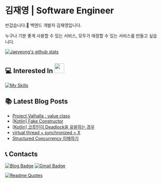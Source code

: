 # 김재영 | Software Engineer

<!-- [![GitHub WidgetBox](https://github-widgetbox.vercel.app/api/profile?username=jaeyeong951&data=followers,repositories,stars,commits)](https://github.com/Jurredr/github-widgetbox) -->

반갑습니다.👋 백엔드 개발자 김재영입니다.

누구나 기분 좋게 사용할 수 있는 서비스,
모두가 애정할 수 있는 서비스를 만들고 싶습니다.

[![Jaeyeong's github stats](https://github-readme-stats.vercel.app/api?username=jaeyeong951&count_private=true&show_icons=true&theme=dracula&hide_border=true&bg_color=171B21)](https://github.com/anuraghazra/github-readme-stats)    

## 💻 Interested In <img src = "https://media2.giphy.com/media/QssGEmpkyEOhBCb7e1/giphy.gif?cid=ecf05e47a0n3gi1bfqntqmob8g9aid1oyj2wr3ds3mg700bl&rid=giphy.gif" width = 32px>  
[![My Skills](https://skillicons.dev/icons?i=kotlin,java,spring,aws,elasticsearch,kafka,mysql,postgres,redis,docker,androidstudio&theme=dark)](https://skillicons.dev)

## 📚 Latest Blog Posts
<!-- BLOG-POST-LIST:START -->
- [Project Valhalla : value class](https://jaeyeong951.medium.com/project-valhalla-value-class-092a25aec7a6?source=rss-c340bcb9bd23------2)
- [[Kotlin] Fake Constructor](https://jaeyeong951.medium.com/fake-contructor-7aef39f98a25?source=rss-c340bcb9bd23------2)
- [[Kotlin] 코루틴이 Deadlock을 유발하는 경우](https://jaeyeong951.medium.com/kotlin-%EC%BD%94%EB%A3%A8%ED%8B%B4%EC%9D%B4-deadlock%EC%9D%84-%EC%9C%A0%EB%B0%9C%ED%95%98%EB%8A%94-%EA%B2%BD%EC%9A%B0-49403160e7a4?source=rss-c340bcb9bd23------2)
- [virtual thread + synchronized = X](https://jaeyeong951.medium.com/virtual-thread-synchronized-x-6b19aaa09af1?source=rss-c340bcb9bd23------2)
- [Structured Concurrency 이해하기](https://jaeyeong951.medium.com/structured-concurrency-%EC%9D%B4%ED%95%B4%ED%95%98%EA%B8%B0-392cc45d01df?source=rss-c340bcb9bd23------2)
<!-- BLOG-POST-LIST:END -->


## 📞 Contacts

[![Blog Badge](http://img.shields.io/badge/-Medium%20Blog-50586C?style=flat&logo=medium&link=https://medium.com/@jaeyeong951)](https://medium.com/@jaeyeong951)
[![Gmail Badge](http://img.shields.io/badge/-Gmail-ffffff?style=flat&logo=gmail&link=mailto:jaeyeong951@gmail.com)](mailto:jaeyeong951@gmail.com)

[![Readme Quotes](https://quotes-github-readme.vercel.app/api?type=horizontal&theme=dark)](https://github.com/piyushsuthar/github-readme-quotes)


